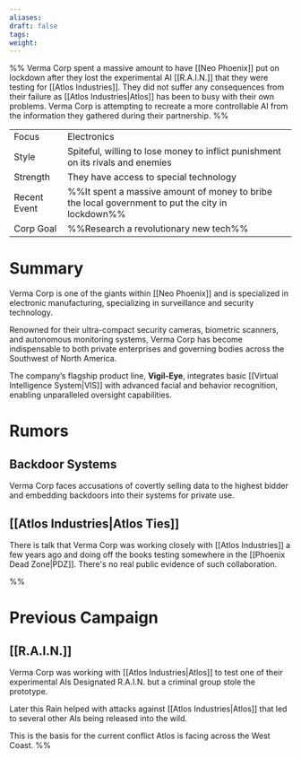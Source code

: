 ```yaml
---
aliases: 
draft: false
tags: 
weight:
---
```

%%
Verma Corp spent a massive amount to have [[Neo Phoenix]] put on lockdown after they lost the experimental AI [[R.A.I.N.]] that they were testing for [[Atlos Industries]].
They did not suffer any consequences from their failure as [[Atlos Industries|Atlos]] has been to busy with their own problems.
Verma Corp is attempting to recreate a more controllable AI from the information they gathered during their partnership.
%%

|                                          |                                                                                                  |
| ---------------------------------------- | ------------------------------------------------------------------------------------------------ |
| <span class="leftTH">Focus</span>        | Electronics                                                                                      |
| <span class="leftTH">Style</span>        | Spiteful, willing to lose money to inflict punishment on its rivals and enemies                  |
| <span class="leftTH">Strength</span>     | They have access to special technology                                                           |
| <span class="leftTH">Recent Event</span> | %%It spent a massive amount of money to bribe the local government to put the city in lockdown%% |
| <span class="leftTH">Corp Goal</span>    | %%Research a revolutionary new tech%%                                                            |

<h1 class='centerText'>Summary</h1>

Verma Corp is one of the giants within [[Neo Phoenix]] and is specialized in electronic manufacturing, specializing in surveillance and security technology.

Renowned for their ultra-compact security cameras, biometric scanners, and autonomous monitoring systems, Verma Corp has become indispensable to both private enterprises and governing bodies across the Southwest of North America.

The company’s flagship product line, **Vigil-Eye**, integrates basic [[Virtual Intelligence System|VIS]] with advanced facial and behavior recognition, enabling unparalleled oversight capabilities.
# Rumors
## Backdoor Systems
Verma Corp faces accusations of covertly selling data to the highest bidder and embedding backdoors into their systems for private use.

## [[Atlos Industries|Atlos Ties]]
There is talk that Verma Corp was working closely with [[Atlos Industries]] a few years ago and doing off the books testing somewhere in the [[Phoenix Dead Zone|PDZ]]. There's no real public evidence of such collaboration.

%%
# Previous Campaign
## [[R.A.I.N.]]
Verma Corp was working with [[Atlos Industries|Atlos]] to test one of their experimental AIs Designated R.A.I.N. but a criminal group stole the prototype.

Later this Rain helped with attacks against [[Atlos Industries|Atlos]] that led to several other AIs being released into the wild.

This is the basis for the current conflict Atlos is facing across the West Coast.
%%